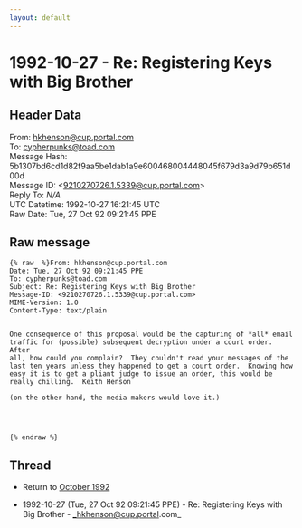 ```yaml
---
layout: default
---
```


# 1992-10-27 - Re: Registering Keys with Big Brother

## Header Data

From: hkhenson@cup.portal.com<br>
To: cypherpunks@toad.com<br>
Message Hash: 5b1307bd6cd1d82f9aa5be1dab1a9e600468004448045f679d3a9d79b651d00d<br>
Message ID: \<9210270726.1.5339@cup.portal.com\><br>
Reply To: _N/A_<br>
UTC Datetime: 1992-10-27 16:21:45 UTC<br>
Raw Date: Tue, 27 Oct 92 09:21:45 PPE<br>

## Raw message

```
{% raw  %}From: hkhenson@cup.portal.com
Date: Tue, 27 Oct 92 09:21:45 PPE
To: cypherpunks@toad.com
Subject: Re: Registering Keys with Big Brother
Message-ID: <9210270726.1.5339@cup.portal.com>
MIME-Version: 1.0
Content-Type: text/plain


One consequence of this proposal would be the capturing of *all* email
traffic for (possible) subsequent decryption under a court order.  After
all, how could you complain?  They couldn't read your messages of the
last ten years unless they happened to get a court order.  Knowing how
easy it is to get a pliant judge to issue an order, this would be 
really chilling.  Keith Henson

(on the other hand, the media makers would love it.)




{% endraw %}
```

## Thread

+ Return to [October 1992](/archive/1992/10)

+ 1992-10-27 (Tue, 27 Oct 92 09:21:45 PPE) - Re: Registering Keys with Big Brother - _hkhenson@cup.portal.com_

